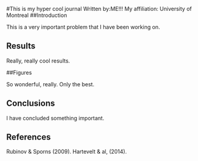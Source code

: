#This is my hyper cool journal
Written by:ME!!!
My affiliation: University of Montreal
##Introduction

This is a very important problem that I have been working on.

## Results

Really, really cool results.

##Figures

So wonderful, really. Only the best.

## Conclusions

I have concluded something important.
## References 

Rubinov & Sporns (2009).
Hartevelt & al, (2014).
